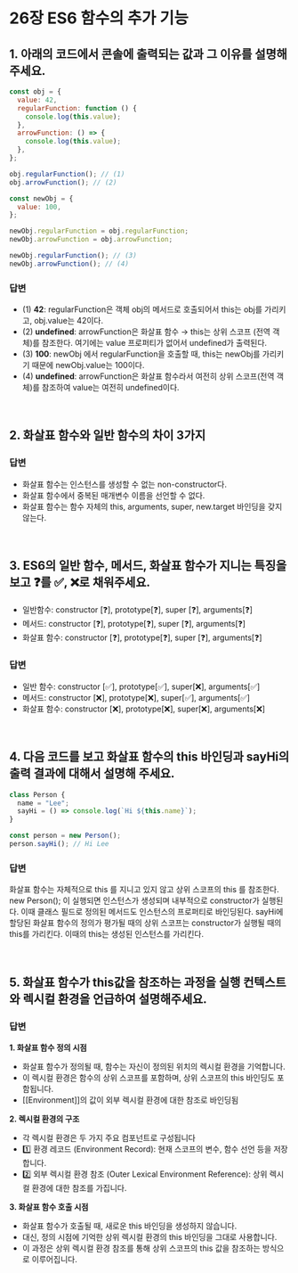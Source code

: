 # 26장 ES6 함수의 추가 기능

## 1. 아래의 코드에서 콘솔에 출력되는 값과 그 이유를 설명해주세요.

```jsx
const obj = {
  value: 42,
  regularFunction: function () {
    console.log(this.value);
  },
  arrowFunction: () => {
    console.log(this.value);
  },
};

obj.regularFunction(); // (1)
obj.arrowFunction(); // (2)

const newObj = {
  value: 100,
};

newObj.regularFunction = obj.regularFunction;
newObj.arrowFunction = obj.arrowFunction;

newObj.regularFunction(); // (3)
newObj.arrowFunction(); // (4)
```

### 답변

- (1) **42**: regularFunction은 객체 obj의 메서드로 호출되어서 this는 obj를 가리키고, obj.value는 42이다.
- (2) **undefined**: arrowFunction은 화살표 함수 → this는 상위 스코프 (전역 객체)를 참조한다. 여기에는 value 프로퍼티가 없어서 undefined가 출력된다.
- (3) **100**: newObj 에서 regularFunction을 호출할 때, this는 newObj를 가리키기 때문에 newObj.value는 100이다.
- (4) **undefined**: arrowFunction은 화살표 함수라서 여전히 상위 스코프(전역 객체)를 참조하여 value는 여전히 undefined이다.

<br />

## 2. 화살표 함수와 일반 함수의 차이 3가지

### 답변

- 화살표 함수는 인스턴스를 생성할 수 없는 non-constructor다.
- 화살표 함수에서 중복된 매개변수 이름을 선언할 수 없다.
- 화살표 함수는 함수 자체의 this, arguments, super, new.target 바인딩을 갖지 않는다.

<br />

## 3. ES6의 일반 함수, 메서드, 화살표 함수가 지니는 특징을 보고 ❓를 ✅, ❌로 채워주세요.

- 일반함수: constructor [❓], prototype[❓], super [❓], arguments[❓]
- 메서드: constructor [❓], prototype[❓], super [❓], arguments[❓]
- 화살표 함수: constructor [❓], prototype[❓], super [❓], arguments[❓]

### 답변

- 일반 함수: constructor [✅], prototype[✅], super[❌], arguments[✅]
- 메서드: constructor [❌], prototype[❌], super[✅], arguments[✅]
- 화살표 함수: constructor [❌], prototype[❌], super[❌], arguments[❌]

<br />

## 4. 다음 코드를 보고 화살표 함수의 this 바인딩과 sayHi의 출력 결과에 대해서 설명해 주세요.

```jsx
class Person {
  name = "Lee";
  sayHi = () => console.log(`Hi ${this.name}`);
}

const person = new Person();
person.sayHi(); // Hi Lee
```

### 답변

화살표 함수는 자체적으로 this 를 지니고 있지 않고 상위 스코프의 this 를 참조한다. new Person(); 이 실행되면 인스턴스가 생성되며 내부적으로 constructor가 실행된다. 이때 클래스 필드로 정의된 메서드도 인스턴스의 프로퍼티로 바인딩된다. sayHi에 할당된 화살표 함수의 정의가 평가될 때의 상위 스코프는 constructor가 실행될 때의 this를 가리킨다. 이때의 this는 생성된 인스턴스를 가리킨다.

<br />

## 5. 화살표 함수가 this값을 참조하는 과정을 실행 컨텍스트와 렉시컬 환경을 언급하여 설명해주세요.

### 답변

**1. 화살표 함수 정의 시점**

- 화살표 함수가 정의될 때, 함수는 자신이 정의된 위치의 렉시컬 환경을 기억합니다.
- 이 렉시컬 환경은 함수의 상위 스코프를 포함하며, 상위 스코프의 this 바인딩도 포함됩니다.
- [[Environment]]의 값이 외부 렉시컬 환경에 대한 참조로 바인딩됨

**2. 렉시컬 환경의 구조**

- 각 렉시컬 환경은 두 가지 주요 컴포넌트로 구성됩니다
- 1️⃣ 환경 레코드 (Environment Record): 현재 스코프의 변수, 함수 선언 등을 저장합니다.
- 2️⃣ 외부 렉시컬 환경 참조 (Outer Lexical Environment Reference): 상위 렉시컬 환경에 대한 참조를 가집니다.

**3. 화살표 함수 호출 시점**

- 화살표 함수가 호출될 때, 새로운 this 바인딩을 생성하지 않습니다.
- 대신, 정의 시점에 기억한 상위 렉시컬 환경의 this 바인딩을 그대로 사용합니다.
- 이 과정은 상위 렉시컬 환경 참조를 통해 상위 스코프의 this 값을 참조하는 방식으로 이루어집니다.
